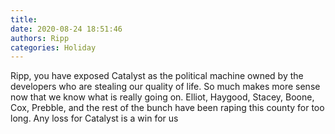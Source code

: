 ```yaml
---
title: 
date: 2020-08-24 18:51:46
authors: Ripp
categories: Holiday
---
```


 Ripp, you have exposed Catalyst as the political machine owned by the developers who are stealing our quality of life.  So much makes more sense now that we know what is really going on.
Elliot, Haygood, Stacey, Boone, Cox, Prebble, and the rest of the bunch have been raping this county for too long.  Any loss for Catalyst is a win for us